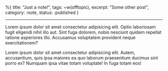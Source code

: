 %{
  title: "Just a note!",
  tags: ~w(offtopic),
  excerpt: "Some other post",
  category: :note,
  status: :published
}

---

Lorem ipsum dolor sit amet consectetur adipisicing elit. Optio laboriosam fugit eligendi nihil illo aut. Sint fuga dolorem, nobis nesciunt quidem repellat ratione asperiores illo. Accusamus voluptatem provident neque exercitationem?

Lorem ipsum dolor sit amet consectetur adipisicing elit. Autem, accusantium, quis ipsa maiores ea quo laborum praesentium ducimus sint porro ex? Numquam ipsa vitae totam voluptate! In fuga totam eos!
